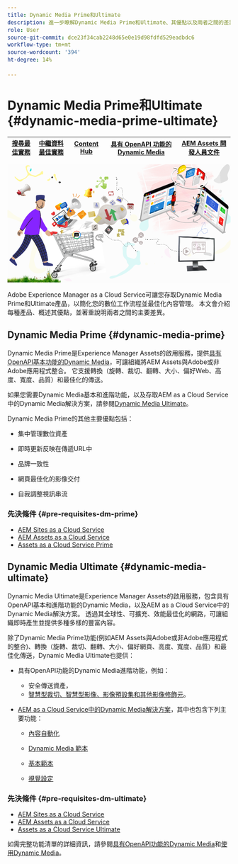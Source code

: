```yaml
---
title: Dynamic Media Prime和Ultimate
description: 進一步瞭解Dynamic Media Prime和Ultimate、其優點以及兩者之間的差異。
role: User
source-git-commit: dce23f34cab2248d65e0e19d98fdfd529eadbdc6
workflow-type: tm+mt
source-wordcount: '394'
ht-degree: 14%

---
```


# Dynamic Media Prime和Ultimate {#dynamic-media-prime-ultimate}

| [搜尋最佳實務](/help/assets/search-best-practices.md) | [中繼資料最佳實務](/help/assets/metadata-best-practices.md) | [Content Hub](/help/assets/product-overview.md) | [具有 OpenAPI 功能的 Dynamic Media](/help/assets/dynamic-media-open-apis-overview.md) | [AEM Assets 開發人員文件](https://developer.adobe.com/experience-cloud/experience-manager-apis/) |
| ------------- | --------------------------- |---------|----|-----|

![動態媒體橫幅](/help/assets/assets/dm-pnp-banner.png)

Adobe Experience Manager as a Cloud Service可讓您存取Dynamic Media Prime和Ultimate產品，以簡化您的數位工作流程並最佳化內容管理。 本文會介紹每種產品、概述其優點，並著重說明兩者之間的主要差異。

## Dynamic Media Prime {#dynamic-media-prime}

Dynamic Media Prime是Experience Manager Assets的啟用服務，提供[具有OpenAPI基本功能的Dynamic Media](/help/assets/dynamic-media-open-apis-overview.md)，可讓組織將AEM Assets與Adobe或非Adobe應用程式整合。 它支援轉換（旋轉、裁切、翻轉、大小、偏好Web、高度、寬度、品質）和最佳化的傳送。

如果您需要Dynamic Media基本和進階功能，以及存取AEM as a Cloud Service中的Dynamic Media解決方案，請參閱[Dynamic Media Ultimate](#dynamic-media-ultimate)。

Dynamic Media Prime的其他主要優點包括：

* 集中管理數位資產

* 即時更新反映在傳遞URL中

* 品牌一致性

* 網頁最佳化的影像交付

* 自我調整視訊串流

### 先決條件 {#pre-requisites-dm-prime}

* [AEM Sites as a Cloud Service ](/help/sites-cloud/authoring/quick-start.md)
* [AEM Assets as a Cloud Service](/help/assets/overview.md)
* [Assets as a Cloud Service Prime](/help/assets/assets-prime.md)

## Dynamic Media Ultimate {#dynamic-media-ultimate}

Dynamic Media Ultimate是Experience Manager Assets的啟用服務，包含具有OpenAPI基本和進階功能的Dynamic Media，以及AEM as a Cloud Service中的Dynamic Media解決方案。 透過其全球性、可擴充、效能最佳化的網路，可讓組織即時產生並提供多種多樣的豐富內容。

除了Dynamic Media Prime功能(例如AEM Assets與Adobe或非Adobe應用程式的整合)、轉換（旋轉、裁切、翻轉、大小、偏好網頁、高度、寬度、品質）和最佳化傳送，Dynamic Media Ultimate也提供：

* 具有OpenAPI功能的Dynamic Media進階功能，例如：

   * 安全傳送資產，
   * [智慧型裁切、智慧型影像、影像預設集和其他影像修飾元](https://adobe-aem-assets-delivery-advancemodifiers.redoc.ly/)。

* [AEM as a Cloud Service中的Dynamic Media解決方案](/help/assets/dynamic-media/dynamic-media.md)，其中也包含下列主要功能：

   * [內容自動化](https://experienceleague.adobe.com/en/docs/experience-manager-learn/assets/content-automation/overview)

   * [Dynamic Media 範本](/help/assets/dynamic-media/dynamic-media-templates.md)

   * [基本範本](https://experienceleague.adobe.com/en/docs/dynamic-media-classic/using/template-basics/quick-start-template-basics)

   * [視覺設定](https://experienceleague.adobe.com/en/docs/dynamic-media-classic/using/master-files/vignette-window-covering-cabinet-files)

### 先決條件 {#pre-requisites-dm-ultimate}

* [AEM Sites as a Cloud Service ](/help/sites-cloud/authoring/quick-start.md)
* [AEM Assets as a Cloud Service](/help/assets/overview.md)
* [Assets as a Cloud Service Ultimate](/help/assets/assets-ultimate-overview.md)

如需完整功能清單的詳細資訊，請參閱[具有OpenAPI功能的Dynamic Media](/help/assets/dynamic-media-open-apis-overview.md)和[使用Dynamic Media](/help/assets/dynamic-media/dynamic-media.md)。
